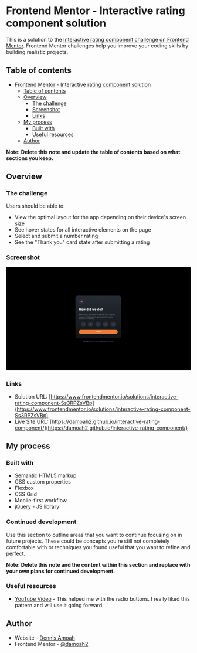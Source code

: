 # Frontend Mentor - Interactive rating component solution

This is a solution to the [Interactive rating component challenge on Frontend Mentor](https://www.frontendmentor.io/challenges/interactive-rating-component-koxpeBUmI). Frontend Mentor challenges help you improve your coding skills by building realistic projects. 

## Table of contents

- [Frontend Mentor - Interactive rating component solution](#frontend-mentor---interactive-rating-component-solution)
  - [Table of contents](#table-of-contents)
  - [Overview](#overview)
    - [The challenge](#the-challenge)
    - [Screenshot](#screenshot)
    - [Links](#links)
  - [My process](#my-process)
    - [Built with](#built-with)
    - [Useful resources](#useful-resources)
  - [Author](#author)

**Note: Delete this note and update the table of contents based on what sections you keep.**

## Overview

### The challenge

Users should be able to:

- View the optimal layout for the app depending on their device's screen size
- See hover states for all interactive elements on the page
- Select and submit a number rating
- See the "Thank you" card state after submitting a rating

### Screenshot

![](./Screenshot.png)

### Links

- Solution URL: [https://www.frontendmentor.io/solutions/interactive-rating-component-Ss3RPZsVBp](https://www.frontendmentor.io/solutions/interactive-rating-component-Ss3RPZsVBp)
- Live Site URL: [https://damoah2.github.io/interactive-rating-component/](https://damoah2.github.io/interactive-rating-component/)

## My process

### Built with

- Semantic HTML5 markup
- CSS custom properties
- Flexbox
- CSS Grid
- Mobile-first workflow
- [jQuery](https://jquery.com/) - JS library



### Continued development

Use this section to outline areas that you want to continue focusing on in future projects. These could be concepts you're still not completely comfortable with or techniques you found useful that you want to refine and perfect.

**Note: Delete this note and the content within this section and replace with your own plans for continued development.**

### Useful resources

- [YouTube Video]([https://www.example.com](https://www.youtube.com/watch?v=Z4qdA0HvwNc)) - This helped me with the radio buttons. I really liked this pattern and will use it going forward.


## Author

- Website - [Dennis Amoah](https://github.com/damoah2)
- Frontend Mentor - [@damoah2](https://www.frontendmentor.io/profile/damoah2)


